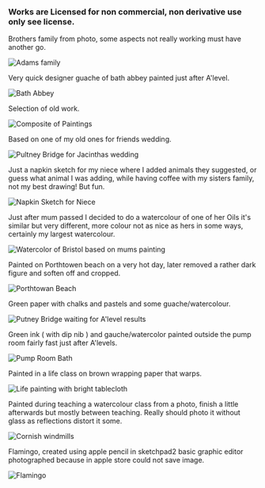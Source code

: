 ### Works are Licensed for non commercial, non derivative use only see license.

Brothers family from photo, some aspects not really working must have another go.

![Adams family](https://nanjizal.github.io/paintings/assets/adamsFamily.jpg)

Very quick designer guache of bath abbey painted just after A'level.

![Bath Abbey](https://nanjizal.github.io/paintings/assets/bathAbbey.jpg)

Selection of old work.

![Composite of Paintings](https://nanjizal.github.io/paintings/assets/composite.jpg)

Based on one of my old ones for friends wedding.

![Pultney Bridge for Jacinthas wedding](https://nanjizal.github.io/paintings/assets/jacinthasWeddingPultneyBridge.jpg)

Just a napkin sketch for my niece where I added animals they suggested, or guess what animal I was adding, while having coffee with my sisters family, not my best drawing! But fun.

![Napkin Sketch for Niece](https://nanjizal.github.io/paintings/assets/napkinSketchforNiece.jpg)

Just after mum passed I decided to do a watercolour of one of her Oils it's similar but very different, more colour not as nice as hers in some ways, certainly my largest watercolour.

![Watercolor of Bristol based on mums painting](https://nanjizal.github.io/paintings/assets/paintingBristol.jpg)

Painted on Porthtowen beach on a very hot day, later removed a rather dark figure and soften off and cropped.

![Porthtowan Beach](https://nanjizal.github.io/paintings/assets/porthtowanBeach.jpg)

Green paper with chalks and pastels and some guache/watercolour.

![Putney Bridge waiting for A'level results](https://nanjizal.github.io/paintings/assets/pultneyBridgeAfterAlevels.jpg)

Green ink ( with dip nib ) and gauche/watercolor painted outside the pump room fairly fast just after A'levels.

![Pump Room Bath](https://nanjizal.github.io/paintings/assets/pumpRoomBath.jpg)

Painted in a life class on brown wrapping paper that warps.

![Life painting with bright tablecloth](https://nanjizal.github.io/paintings/assets/tablecloth.jpg)

Painted during teaching a watercolour class from a photo, finish a little afterwards but mostly between teaching. Really should photo it without glass as reflections distort it some.

![Cornish windmills](https://nanjizal.github.io/paintings/assets/cornishWindmills.jpg)

Flamingo, created using apple pencil in sketchpad2 basic graphic editor photographed because in apple store could not save image.

![Flamingo](https://nanjizal.github.io/paintings/assets/flamingo.jpg)
